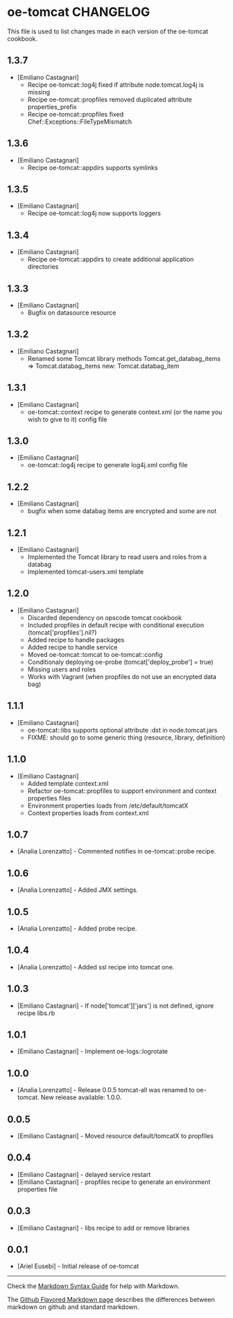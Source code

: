 oe-tomcat CHANGELOG
====================

This file is used to list changes made in each version of the oe-tomcat cookbook.

1.3.7
-----
- [Emiliano Castagnari] 
  - Recipe oe-tomcat::log4j fixed if attribute node.tomcat.log4j is missing
  - Recipe oe-tomcat::propfiles removed duplicated attribute properties_prefix
  - Recipe oe-tomcat::propfiles fixed Chef::Exceptions::FileTypeMismatch

1.3.6
-----
- [Emiliano Castagnari] 
  - Recipe oe-tomcat::appdirs supports symlinks

1.3.5
-----
- [Emiliano Castagnari] 
  - Recipe oe-tomcat::log4j now supports loggers

1.3.4
-----
- [Emiliano Castagnari] 
  - Recipe oe-tomcat::appdirs to create additional application directories

1.3.3
-----
- [Emiliano Castagnari] 
  - Bugfix on datasource resource

1.3.2
-----
- [Emiliano Castagnari] 
  - Renamed some Tomcat library methods
    Tomcat.get_databag_items => Tomcat.databag_items
    new: Tomcat.databag_item

1.3.1
-----
- [Emiliano Castagnari] 
  - oe-tomcat::context recipe to generate context.xml 
    (or the name you wish to give to it) config file

1.3.0
-----
- [Emiliano Castagnari] 
  - oe-tomcat::log4j recipe to generate log4j.xml config file

1.2.2
-----
- [Emiliano Castagnari] 
  - bugfix when some databag items are encrypted and some are not

 1.2.1
------
- [Emiliano Castagnari] 
  - Implemented the Tomcat library to read users and roles from a databag
  - Implemented tomcat-users.xml template

 1.2.0
------
- [Emiliano Castagnari] 
  - Discarded dependency on opscode tomcat cookbook
  - Included propfiles in default recipe with conditional execution (tomcat['propfiles'].nil?)
  - Added recipe to handle packages
  - Added recipe to handle service
  - Moved oe-tomcat::tomcat to oe-tomcat::config
  - Conditionaly deploying oe-probe (tomcat['deploy_probe'] = true)
  - Missing users and roles
  - Works with Vagrant (when propfiles do not use an encrypted data bag)

1.1.1
-----
- [Emiliano Castagnari] 
  - oe-tomcat::libs supports optional attribute :dst in node.tomcat.jars
  - FIXME: should go to some generic thing (resource, library, definition)

1.1.0
-----
- [Emiliano Castagnari] 
  - Added template context.xml
  - Refactor oe-tomcat::propfiles to support environment and context properties files
  - Environment properties loads from /etc/default/tomcatX
  - Context properties loads from context.xml

1.0.7
-----
- [Analia Lorenzatto] - Commented notifies in oe-tomcat::probe recipe.

1.0.6
-----
- [Analia Lorenzatto] - Added JMX settings.

1.0.5
-----
- [Analia Lorenzatto] - Added probe recipe.

1.0.4
-----
- [Analia Lorenzatto] - Added ssl recipe into tomcat one.

1.0.3
-----
- [Emiliano Castagnari] - If node['tomcat']['jars'] is not defined, ignore recipe libs.rb

1.0.1
-----
- [Emiliano Castagnari] - Implement oe-logs::logrotate

1.0.0
-----
- [Analia Lorenzatto] - Release 0.0.5 tomcat-all was renamed to oe-tomcat. New release available: 1.0.0.

0.0.5
-----
- [Emiliano Castagnari] - Moved resource default/tomcatX to propfiles

0.0.4
-----
- [Emiliano Castagnari] - delayed service restart
- [Emiliano Castagnari] - propfiles recipe to generate an environment properties file

0.0.3
-----
- [Emiliano Castagnari] - libs recipe to add or remove libraries

0.0.1
-----
- [Ariel Eusebi] - Initial release of oe-tomcat

- - -
Check the [Markdown Syntax Guide](http://daringfireball.net/projects/markdown/syntax) for help with Markdown.

The [Github Flavored Markdown page](http://github.github.com/github-flavored-markdown/) describes the differences between markdown on github and standard markdown.
